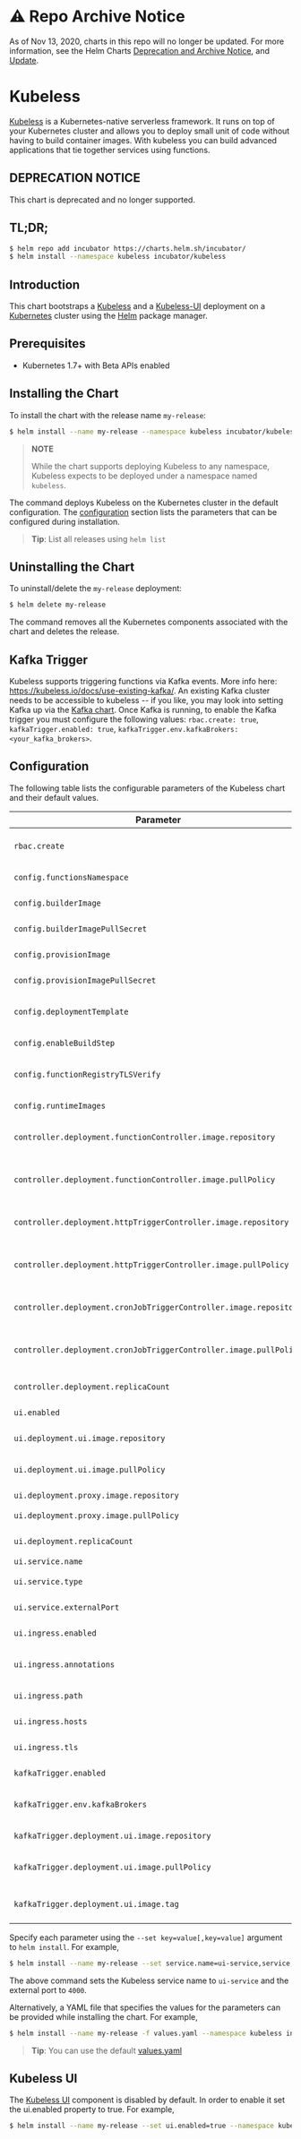 # ⚠️ Repo Archive Notice

As of Nov 13, 2020, charts in this repo will no longer be updated.
For more information, see the Helm Charts [Deprecation and Archive Notice](https://github.com/helm/charts#%EF%B8%8F-deprecation-and-archive-notice), and [Update](https://helm.sh/blog/charts-repo-deprecation/).

# Kubeless

[Kubeless](http://kubeless.io/) is a Kubernetes-native serverless framework. It runs on top of your Kubernetes cluster and allows you to deploy small unit of code without having to build container images. With kubeless you can build advanced applications that tie together services using functions.

## DEPRECATION NOTICE

This chart is deprecated and no longer supported.

## TL;DR;

```bash
$ helm repo add incubator https://charts.helm.sh/incubator/
$ helm install --namespace kubeless incubator/kubeless
```

## Introduction

This chart bootstraps a [Kubeless](https://github.com/kubeless/kubeless) and a [Kubeless-UI](https://github.com/kubeless/kubeless-ui) deployment on a [Kubernetes](http://kubernetes.io) cluster using the [Helm](https://helm.sh) package manager.

## Prerequisites

- Kubernetes 1.7+ with Beta APIs enabled

## Installing the Chart

To install the chart with the release name `my-release`:

```bash
$ helm install --name my-release --namespace kubeless incubator/kubeless
```

> **NOTE**
>
> While the chart supports deploying Kubeless to any namespace, Kubeless expects to be deployed under a namespace named `kubeless`.

The command deploys Kubeless on the Kubernetes cluster in the default configuration. The [configuration](#configuration) section lists the parameters that can be configured during installation.

> **Tip**: List all releases using `helm list`

## Uninstalling the Chart

To uninstall/delete the `my-release` deployment:

```bash
$ helm delete my-release
```

The command removes all the Kubernetes components associated with the chart and deletes the release.

## Kafka Trigger

Kubeless supports triggering functions via Kafka events. More info here: https://kubeless.io/docs/use-existing-kafka/.
An existing Kafka cluster needs to be accessible to kubeless -- if you like, you may look into setting Kafka up via the [Kafka chart](https://github.com/kubernetes/charts/tree/master/incubator/kafka). Once Kafka is running,
to enable the Kafka trigger you must configure the following values: `rbac.create: true`, `kafkaTrigger.enabled: true`, `kafkaTrigger.env.kafkaBrokers: <your_kafka_brokers>`.

## Configuration

The following table lists the configurable parameters of the Kubeless chart and their default values.

| Parameter                                                         | Description                                | Default                                   |
| ----------------------------------------------------------------- | ------------------------------------------ | ----------------------------------------- |
| `rbac.create`                                                     | Create RBAC backed ServiceAccount          | `false`                                   |
| `config.functionsNamespace`                                       | Functions namespace                        | ""                                        |
| `config.builderImage`                                             | Function builder image                     | `kubeless/function-image-builder`         |
| `config.builderImagePullSecret`                                   | Secret to pull builder image               | ""                                        |
| `config.provisionImage`                                           | Provision image                            | `kubeless/unzip`                          |
| `config.provisionImagePullSecret`                                 | Secret to pull provision image             | ""                                        |
| `config.deploymentTemplate`                                       | Deployment template for functions          | `{}`                                      |
| `config.enableBuildStep`                                          | Enable builder functionality               | `false`                                   |
| `config.functionRegistryTLSVerify`                                | Enable TLS verification for image registry | `{}`                                      |
| `config.runtimeImages`                                            | Runtimes available                         | python, nodejs, ruby, php and go          |
| `controller.deployment.functionController.image.repository`       | Function Controller image                  | `kubeless/function-controller`            |
| `controller.deployment.functionController.image.pullPolicy`       | Function Controller image pull policy      | `IfNotPresent`                            |
| `controller.deployment.httpTriggerController.image.repository`    | HTTP Controller image                      | `bitnami/bitnami/http-trigger-controller` |
| `controller.deployment.httpTriggerController.image.pullPolicy`    | HTTP Controller image pull policy          | `IfNotPresent`                            |
| `controller.deployment.cronJobTriggerController.image.repository` | CronJob Controller image                   | `bitnami/cronjob-trigger-controller`      |
| `controller.deployment.cronJobTriggerController.image.pullPolicy` | CronJob Controller image pull policy       | `IfNotPresent`                            |
| `controller.deployment.replicaCount`                              | Number of replicas                         | `1`                                       |
| `ui.enabled`                                                      | Kubeless UI component                      | `false`                                   |
| `ui.deployment.ui.image.repository`                               | Kubeless UI image                          | `bitnami/kubeless-ui`                     |
| `ui.deployment.ui.image.pullPolicy`                               | Kubeless UI image pull policy              | `IfNotPresent`                            |
| `ui.deployment.proxy.image.repository`                            | Proxy image                                | `kelseyhightower/kubectl`                 |
| `ui.deployment.proxy.image.pullPolicy`                            | Proxy image pull policy                    | `IfNotPresent`                            |
| `ui.deployment.replicaCount`                                      | Number of replicas                         | `1`                                       |
| `ui.service.name`                                                 | Service name                               | `ui-port`                                 |
| `ui.service.type`                                                 | Kubernetes service name                    | `NodePort`                                |
| `ui.service.externalPort`                                         | Service external port                      | `3000`                                    |
| `ui.ingress.enabled`                                              | Kubeless UI ingress switch                 | `false`                                   |
| `ui.ingress.annotations`                                          | Kubeless UI ingress annotations            | `{}`                                      |
| `ui.ingress.path`                                                 | Kubeless UI ingress path                   | `{}`                                      |
| `ui.ingress.hosts`                                                | Kubeless UI ingress hosts                  | `[chart-example.local]`                   |
| `ui.ingress.tls`                                                  | Kubeless UI ingress TLS                    | `[]`                                      |
| `kafkaTrigger.enabled`                                            | Kubeless Kafka Trigger                     | `false`                                   |
| `kafkaTrigger.env.kafkaBrokers`                                   | Kafka Brokers Environment Variable         | `localhost:9092`                          |
| `kafkaTrigger.deployment.ui.image.repository`                     | Kubeless Kafka Trigger image               | `bitnami/kubeless-ui`                     |
| `kafkaTrigger.deployment.ui.image.pullPolicy`                     | Kubeless Kafka Trigger image pull policy   | `IfNotPresent`                            |
| `kafkaTrigger.deployment.ui.image.tag`                            | Kubeless Kafka Trigger image tag           | `v1.0.1`                                  |

Specify each parameter using the `--set key=value[,key=value]` argument to `helm install`. For example,

```bash
$ helm install --name my-release --set service.name=ui-service,service,externalPort=4000 --namespace kubeless incubator/kubeless
```

The above command sets the Kubeless service name to `ui-service` and the external port to `4000`.

Alternatively, a YAML file that specifies the values for the parameters can be provided while installing the chart. For example,

```bash
$ helm install --name my-release -f values.yaml --namespace kubeless incubator/kubeless
```

> **Tip**: You can use the default [values.yaml](values.yaml)

## Kubeless UI

The [Kubeless UI](https://github.com/kubeless/kubeless-ui) component is disabled by default. In order to enable it set the ui.enabled property to true. For example,

```bash
$ helm install --name my-release --set ui.enabled=true --namespace kubeless incubator/kubeless
```
